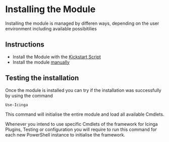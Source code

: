 Installing the Module
===

Installing the module is managed by differen ways, depending on the user environment including available possibitilies

Instructions
---

* Install the Module with the [Kickstart Script](installation\01-KickstartScript.md)
* Install the module [manually](installation\02-ManualInstallation.md)

Testing the installation
---

Once the module is installed you can try if the installation was successfully by using the command

```powershell
Use-Icinga
```

This command will initialise the entire module and load all available Cmdlets.

Whenever you intend to use specific Cmdlets of the framework for Icinga Plugins, Testing or configuration you will require to run this command for each new PowerShell instance to initialise the framework.
